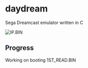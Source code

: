 # daydream
Sega Dreamcast emulator written in C

![IP.BIN](https://github.com/allkern/daydream/assets/15825466/dbbfd5b5-3166-47b7-b1bf-a331f49497a2)

## Progress
Working on booting 1ST_READ.BIN
